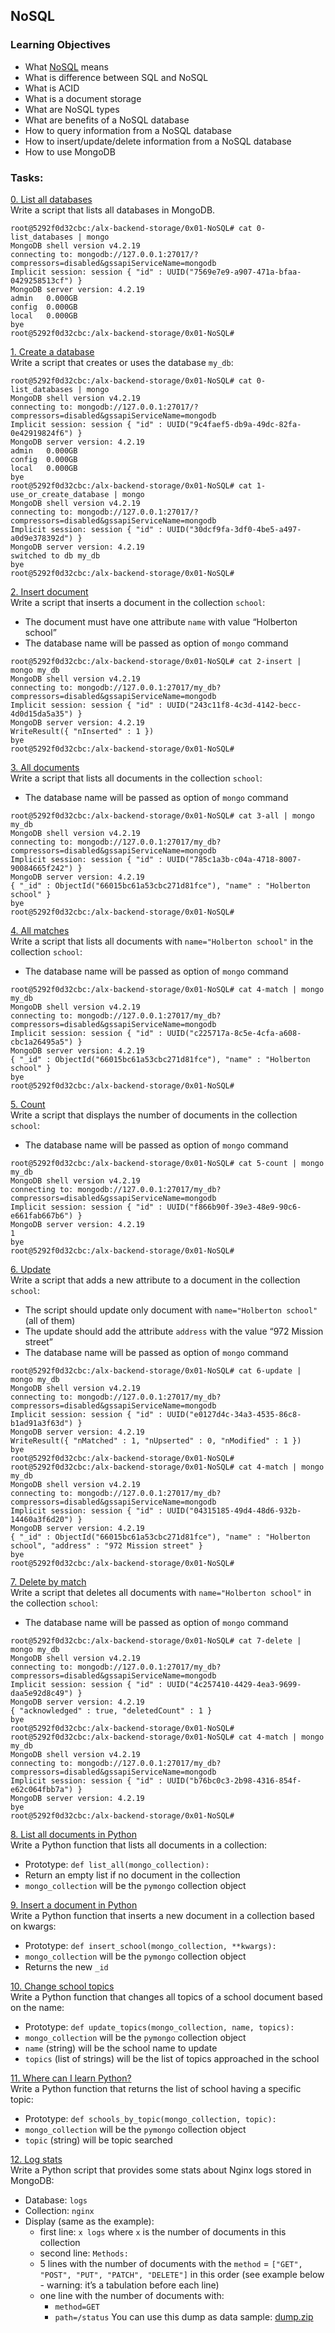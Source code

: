 ## NoSQL
### Learning Objectives <br>
* What [NoSQL](https://riak.com/resources/nosql-databases/) means
* What is difference between SQL and NoSQL
* What is ACID
* What is a document storage
* What are NoSQL types
* What are benefits of a NoSQL database
* How to query information from a NoSQL database
* How to insert/update/delete information from a NoSQL database
* How to use MongoDB

### Tasks: <br>
[0. List all databases](./0-list_databases)<br>
Write a script that lists all databases in MongoDB.<br>
```
root@5292f0d32cbc:/alx-backend-storage/0x01-NoSQL# cat 0-list_databases | mongo
MongoDB shell version v4.2.19
connecting to: mongodb://127.0.0.1:27017/?compressors=disabled&gssapiServiceName=mongodb
Implicit session: session { "id" : UUID("7569e7e9-a907-471a-bfaa-0429258513cf") }
MongoDB server version: 4.2.19
admin   0.000GB
config  0.000GB
local   0.000GB
bye
root@5292f0d32cbc:/alx-backend-storage/0x01-NoSQL#
```

[1. Create a database](./1-use_or_create_database)<br>
Write a script that creates or uses the database `my_db`:<br>
```
root@5292f0d32cbc:/alx-backend-storage/0x01-NoSQL# cat 0-list_databases | mongo
MongoDB shell version v4.2.19
connecting to: mongodb://127.0.0.1:27017/?compressors=disabled&gssapiServiceName=mongodb
Implicit session: session { "id" : UUID("9c4faef5-db9a-49dc-82fa-0e42919824f6") }
MongoDB server version: 4.2.19
admin   0.000GB
config  0.000GB
local   0.000GB
bye
root@5292f0d32cbc:/alx-backend-storage/0x01-NoSQL# cat 1-use_or_create_database | mongo
MongoDB shell version v4.2.19
connecting to: mongodb://127.0.0.1:27017/?compressors=disabled&gssapiServiceName=mongodb
Implicit session: session { "id" : UUID("30dcf9fa-3df0-4be5-a497-a0d9e378392d") }
MongoDB server version: 4.2.19
switched to db my_db
bye
root@5292f0d32cbc:/alx-backend-storage/0x01-NoSQL#
```

[2. Insert document](./2-insert)<br>
Write a script that inserts a document in the collection `school`:<br>
* The document must have one attribute `name` with value “Holberton school”
* The database name will be passed as option of `mongo` command <br>
```
root@5292f0d32cbc:/alx-backend-storage/0x01-NoSQL# cat 2-insert | mongo my_db
MongoDB shell version v4.2.19
connecting to: mongodb://127.0.0.1:27017/my_db?compressors=disabled&gssapiServiceName=mongodb
Implicit session: session { "id" : UUID("243c11f8-4c3d-4142-becc-4d0d15da5a35") }
MongoDB server version: 4.2.19
WriteResult({ "nInserted" : 1 })
bye
root@5292f0d32cbc:/alx-backend-storage/0x01-NoSQL#
```

[3. All documents](./3-all)<br>
Write a script that lists all documents in the collection `school`:

* The database name will be passed as option of `mongo` command <br>
```
root@5292f0d32cbc:/alx-backend-storage/0x01-NoSQL# cat 3-all | mongo my_db
MongoDB shell version v4.2.19
connecting to: mongodb://127.0.0.1:27017/my_db?compressors=disabled&gssapiServiceName=mongodb
Implicit session: session { "id" : UUID("785c1a3b-c04a-4718-8007-90084665f242") }
MongoDB server version: 4.2.19
{ "_id" : ObjectId("66015bc61a53cbc271d81fce"), "name" : "Holberton school" }
bye
root@5292f0d32cbc:/alx-backend-storage/0x01-NoSQL#
```

[4. All matches](./4-match)<br>
Write a script that lists all documents with `name="Holberton school"` in the collection `school`:

* The database name will be passed as option of `mongo` command <br>
```
root@5292f0d32cbc:/alx-backend-storage/0x01-NoSQL# cat 4-match | mongo my_db
MongoDB shell version v4.2.19
connecting to: mongodb://127.0.0.1:27017/my_db?compressors=disabled&gssapiServiceName=mongodb
Implicit session: session { "id" : UUID("c225717a-8c5e-4cfa-a608-cbc1a26495a5") }
MongoDB server version: 4.2.19
{ "_id" : ObjectId("66015bc61a53cbc271d81fce"), "name" : "Holberton school" }
bye
root@5292f0d32cbc:/alx-backend-storage/0x01-NoSQL#
```

[5. Count](./5-count)<br>
Write a script that displays the number of documents in the collection `school`:

* The database name will be passed as option of `mongo` command <br>
```
root@5292f0d32cbc:/alx-backend-storage/0x01-NoSQL# cat 5-count | mongo my_db
MongoDB shell version v4.2.19
connecting to: mongodb://127.0.0.1:27017/my_db?compressors=disabled&gssapiServiceName=mongodb
Implicit session: session { "id" : UUID("f866b90f-39e3-48e9-90c6-e661fab667b6") }
MongoDB server version: 4.2.19
1
bye
root@5292f0d32cbc:/alx-backend-storage/0x01-NoSQL#
```

[6. Update](./6-update)<br>
Write a script that adds a new attribute to a document in the collection `school`:

* The script should update only document with `name="Holberton school"` (all of them)
* The update should add the attribute `address` with the value “972 Mission street”
* The database name will be passed as option of `mongo` command <br>
```
root@5292f0d32cbc:/alx-backend-storage/0x01-NoSQL# cat 6-update | mongo my_db
MongoDB shell version v4.2.19
connecting to: mongodb://127.0.0.1:27017/my_db?compressors=disabled&gssapiServiceName=mongodb
Implicit session: session { "id" : UUID("e0127d4c-34a3-4535-86c8-b1ad91a3f63d") }
MongoDB server version: 4.2.19
WriteResult({ "nMatched" : 1, "nUpserted" : 0, "nModified" : 1 })
bye
root@5292f0d32cbc:/alx-backend-storage/0x01-NoSQL#
root@5292f0d32cbc:/alx-backend-storage/0x01-NoSQL# cat 4-match | mongo my_db
MongoDB shell version v4.2.19
connecting to: mongodb://127.0.0.1:27017/my_db?compressors=disabled&gssapiServiceName=mongodb
Implicit session: session { "id" : UUID("04315185-49d4-48d6-932b-14460a3f6d20") }
MongoDB server version: 4.2.19
{ "_id" : ObjectId("66015bc61a53cbc271d81fce"), "name" : "Holberton school", "address" : "972 Mission street" }
bye
root@5292f0d32cbc:/alx-backend-storage/0x01-NoSQL#
```

[7. Delete by match](./7-delete)<br>
Write a script that deletes all documents with `name="Holberton school"` in the collection `school`:

* The database name will be passed as option of `mongo` command <br>
```
root@5292f0d32cbc:/alx-backend-storage/0x01-NoSQL# cat 7-delete | mongo my_db
MongoDB shell version v4.2.19
connecting to: mongodb://127.0.0.1:27017/my_db?compressors=disabled&gssapiServiceName=mongodb
Implicit session: session { "id" : UUID("4c257410-4429-4ea3-9699-daa5e92d8c49") }
MongoDB server version: 4.2.19
{ "acknowledged" : true, "deletedCount" : 1 }
bye
root@5292f0d32cbc:/alx-backend-storage/0x01-NoSQL#
root@5292f0d32cbc:/alx-backend-storage/0x01-NoSQL# cat 4-match | mongo my_db
MongoDB shell version v4.2.19
connecting to: mongodb://127.0.0.1:27017/my_db?compressors=disabled&gssapiServiceName=mongodb
Implicit session: session { "id" : UUID("b76bc0c3-2b98-4316-854f-e62c064fbb7a") }
MongoDB server version: 4.2.19
bye
root@5292f0d32cbc:/alx-backend-storage/0x01-NoSQL#
```

[8. List all documents in Python](./8-all.py)<br>
Write a Python function that lists all documents in a collection:

* Prototype: `def list_all(mongo_collection):`
* Return an empty list if no document in the collection
* `mongo_collection` will be the `pymongo` collection object

[9. Insert a document in Python](./9-insert_school.py)<br>
Write a Python function that inserts a new document in a collection based on kwargs:

* Prototype: `def insert_school(mongo_collection, **kwargs):`
* `mongo_collection` will be the `pymongo` collection object
* Returns the new `_id`

[10. Change school topics](./10-update_topics.py)<br>
Write a Python function that changes all topics of a school document based on the name:

* Prototype: `def update_topics(mongo_collection, name, topics):`
* `mongo_collection` will be the `pymongo` collection object
* `name` (string) will be the school name to update
* `topics` (list of strings) will be the list of topics approached in the school

[11. Where can I learn Python?](./11-schools_by_topic.py)<br>
Write a Python function that returns the list of school having a specific topic:

* Prototype: `def schools_by_topic(mongo_collection, topic):`
* `mongo_collection` will be the `pymongo` collection object
* `topic` (string) will be topic searched

[12. Log stats](./12-log_stats.py)<br>
Write a Python script that provides some stats about Nginx logs stored in MongoDB:

* Database: `logs`
* Collection: `nginx`
* Display (same as the example):
  * first line: `x logs` where `x` is the number of documents in this collection
  * second line: `Methods:`
  * 5 lines with the number of documents with the `method` = `["GET", "POST", "PUT", "PATCH", "DELETE"]` in this order (see example below - warning: it’s a tabulation before each line)
  * one line with the number of documents with:
    * `method=GET`
    * `path=/status`
You can use this dump as data sample: [dump.zip]()

